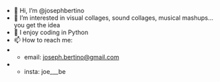 - 👋 Hi, I’m @josephbertino
- 👀 I’m interested in visual collages, sound collages, musical mashups... you get the idea
- 🌲 I enjoy coding in Python
- 📫 How to reach me:
- - email: joseph.bertino@gmail.com
- - insta: joe___be

<!---
josephbertino/josephbertino is a ✨ special ✨ repository because its `README.md` (this file) appears on your GitHub profile.
You can click the Preview link to take a look at your changes.
--->

